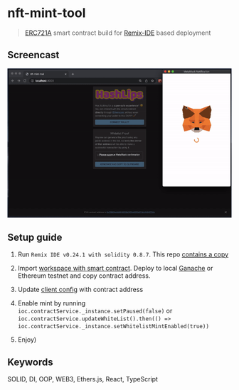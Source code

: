 # nft-mint-tool

> [ERC721A](https://github.com/chiru-labs/ERC721A) smart contract build for [Remix-IDE](https://github.com/ethereum/remix-ide) based deployment

## Screencast

![screencast](./docs/screencast.gif)

## Setup guide

1. Run `Remix IDE v0.24.1 with solidity 0.8.7`. This repo [contains a copy](./packages/remix-ide/)

2. Import [workspace with smart contract](./packages/assets/remix-backup-2022-6-19.zip). Deploy to local [Ganache](https://trufflesuite.com/ganache/) or Ethereum testnet and copy contract address.

3. Update [client config](./packages/client/src/config.ts) with contract address

4. Enable mint by running `ioc.contractService._instance.setPaused(false)` or `ioc.contractService.updateWhiteList().then(() => ioc.contractService._instance.setWhitelistMintEnabled(true))`

5. Enjoy)

## Keywords

SOLID, DI, OOP, WEB3, Ethers.js, React, TypeScript
